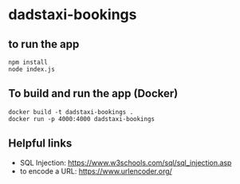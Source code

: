 # dadstaxi-bookings

## to run the app
```
npm install
node index.js
```

## To build and run the app (Docker)
```
docker build -t dadstaxi-bookings .
docker run -p 4000:4000 dadstaxi-bookings
```

## Helpful links
- SQL Injection: https://www.w3schools.com/sql/sql_injection.asp
- to encode a URL: https://www.urlencoder.org/